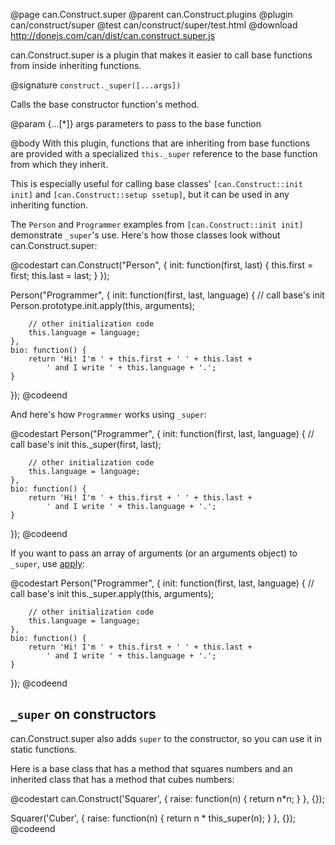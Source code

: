 @page can.Construct.super
@parent can.Construct.plugins
@plugin can/construct/super
@test can/construct/super/test.html
@download http://donejs.com/can/dist/can.construct.super.js

can.Construct.super is a plugin that makes it easier to call base
functions from inside inheriting functions.

@signature `construct._super([...args])`

Calls the base constructor function's method.

@param {...[*]} args parameters to pass to the base function

@body
With this plugin, functions that are inheriting from base functions
are provided with a specialized `this._super` reference to the base
function from which they inherit.

This is especially useful for calling base classes' `[can.Construct::init init]` and `[can.Construct::setup ssetup]`, but it can be used in any inheriting function.

The `Person` and `Programmer` examples from `[can.Construct::init init]` demonstrate `_super`'s use.
Here's how those classes look without can.Construct.super:

@codestart
can.Construct("Person", {
    init: function(first, last) {
        this.first = first;
        this.last  = last;
    }
});

Person("Programmer", {
    init: function(first, last, language) {
        // call base's init
        Person.prototype.init.apply(this, arguments);

        // other initialization code
        this.language = language;
    },
    bio: function() {
        return 'Hi! I'm ' + this.first + ' ' + this.last +
            ' and I write ' + this.language + '.';
    }
});
@codeend

And here's how `Programmer` works using `_super`:

@codestart
Person("Programmer", {
    init: function(first, last, language) {
        // call base's init
        this._super(first, last);

        // other initialization code
        this.language = language;
    },
    bio: function() {
        return 'Hi! I'm ' + this.first + ' ' + this.last +
            ' and I write ' + this.language + '.';
    }
});
@codeend

If you want to pass an array of arguments (or an arguments object) to `_super`, use [apply](https://developer.mozilla.org/en/JavaScript/Reference/Global_Objects/Function/apply):

@codestart
Person("Programmer", {
    init: function(first, last, language) {
        // call base's init
        this._super.apply(this, arguments);

        // other initialization code
        this.language = language;
    },
    bio: function() {
        return 'Hi! I'm ' + this.first + ' ' + this.last +
            ' and I write ' + this.language + '.';
    }
});
@codeend

## `_super` on constructors

can.Construct.super also adds `super` to the constructor, so you
can use it in static functions.

Here is a base class that has a method that squares numbers and an inherited class that has a method that cubes numbers:

@codestart
can.Construct('Squarer', {
    raise: function(n) {
        return n*n;
    }
}, {});

Squarer('Cuber', {
    raise: function(n) {
        return n * this_super(n);
    }
}, {});
@codeend
